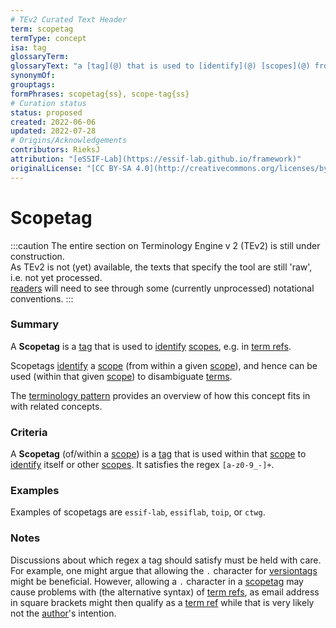 ```yaml
---
# TEv2 Curated Text Header
term: scopetag
termType: concept
isa: tag
glossaryTerm:
glossaryText: "a [tag](@) that is used to [identify](@) [scopes](@) from within a specific [scope](@)"
synonymOf:
grouptags:
formPhrases: scopetag{ss}, scope-tag{ss}
# Curation status
status: proposed
created: 2022-06-06
updated: 2022-07-28
# Origins/Acknowledgements
contributors: RieksJ
attribution: "[eSSIF-Lab](https://essif-lab.github.io/framework)"
originalLicense: "[CC BY-SA 4.0](http://creativecommons.org/licenses/by-sa/4.0/?ref=chooser-v1)"
---
```


# Scopetag

:::caution
The entire section on Terminology Engine v 2 (TEv2) is still under construction.<br/>
As TEv2 is not (yet) available, the texts that specify the tool are still 'raw', i.e. not yet processed.<br/>[readers](@) will need to see through some (currently unprocessed) notational conventions.
:::

### Summary

A **Scopetag** is a [tag](@) that is used to [identify](@) [scopes](@), e.g. in [term refs](@).

Scopetags [identify](@) a [scope](@) (from within a given [scope](@)), and hence can be used (within that given [scope](@)) to disambiguate [terms](@).

The [terminology pattern](pattern-terminology@) provides an overview of how this concept fits in with related concepts.

### Criteria

A **Scopetag** (of/within a [scope](@)) is a [tag](@) that is used within that [scope](@) to [identify](@) itself or other [scopes](@). It satisfies the regex `[a-z0-9_-]+`.

### Examples

Examples of scopetags are `essif-lab`, `essiflab`, `toip`, or `ctwg`.

### Notes

Discussions about which regex a tag should satisfy must be held with care. For example, one might argue that allowing the `.` character for [versiontags](@) might be beneficial. However, allowing a `.` character in a [scopetag](@) may cause problems with (the alternative syntax) of [term refs](@), as email address in square brackets might then qualify as a [term ref](@) while that is very likely not the [author](@)'s intention.